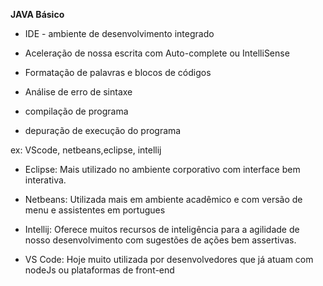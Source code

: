 **JAVA Básico**		



- IDE - ambiente de desenvolvimento integrado

- Aceleração de nossa escrita com Auto-complete ou IntelliSense

- Formatação de palavras e blocos de códigos

- Análise de erro de sintaxe

- compilação de programa

- depuração de execução do programa

ex: VScode, netbeans,eclipse, intellij

- Eclipse: Mais utilizado no ambiente corporativo com interface bem interativa.

- Netbeans: Utilizada mais em ambiente acadêmico e com versão de menu e assistentes em portugues

- Intellij: Oferece muitos recursos de inteligência para a agilidade de nosso desenvolvimento com sugestões de ações bem assertivas.

- VS Code: Hoje muito utilizada por desenvolvedores que já atuam com nodeJs ou plataformas de front-end

